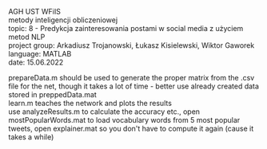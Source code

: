 AGH UST WFiIS  
metody inteligencji obliczeniowej  
topic: 8 - Predykcja zainteresowania postami w social media z użyciem metod NLP  
project group: Arkadiusz Trojanowski, Łukasz Kisielewski, Wiktor Gaworek  
language: MATLAB  
date: 15.06.2022  

prepareData.m should be used to generate the proper matrix from the .csv file for the net, though it takes a lot of time - better use already created data stored in preppedData.mat  
learn.m teaches the network and plots the results  
use analyzeResults.m to calculate the accuracy etc., open mostPopularWords.mat to load vocabulary words from 5 most popular tweets, open explainer.mat so you don't have to compute it again (cause it takes a while)
